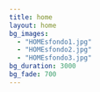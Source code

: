 ```yaml
---
title: home
layout: home
bg_images:
  - "HOMEsfondo1.jpg"
  - "HOMEsfondo2.jpg"
  - "HOMEsfondo3.jpg"
bg_duration: 3000
bg_fade: 700
---
```

